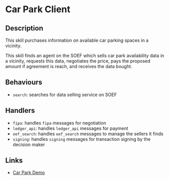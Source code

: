 # Car Park Client

## Description

This skill purchases information on available car parking spaces in a vicinity.

This skill finds an agent on the SOEF which sells car park availability data in a vicinity, requests this data, negotiates the price, pays the proposed amount if agreement is reach, and receives the data bought.


## Behaviours

* `search`: searches for data selling service on SOEF

## Handlers

* `fipa`: handles `fipa` messages for negotiation
* `ledger_api`: handles `ledger_api` messages for payment
* `oef_search`: handles `oef_search` messages to manage the sellers it finds
* `signing`: handles `signing` messages for transaction signing by the decision maker


## Links

* <a href="https://docs.fetch.ai/aea/car-park-skills/" target="_blank">Car Park Demo</a>
